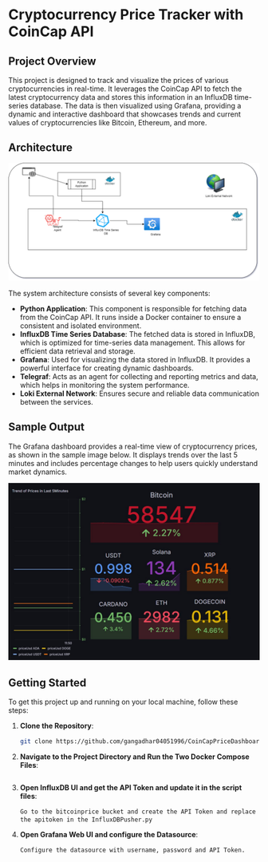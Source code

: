 # Cryptocurrency Price Tracker with CoinCap API

## Project Overview
This project is designed to track and visualize the prices of various cryptocurrencies in real-time. It leverages the CoinCap API to fetch the latest cryptocurrency data and stores this information in an InfluxDB time-series database. The data is then visualized using Grafana, providing a dynamic and interactive dashboard that showcases trends and current values of cryptocurrencies like Bitcoin, Ethereum, and more.

## Architecture
![System Architecture](./assets/architecture.png)

The system architecture consists of several key components:
- **Python Application**: This component is responsible for fetching data from the CoinCap API. It runs inside a Docker container to ensure a consistent and isolated environment.
- **InfluxDB Time Series Database**: The fetched data is stored in InfluxDB, which is optimized for time-series data management. This allows for efficient data retrieval and storage.
- **Grafana**: Used for visualizing the data stored in InfluxDB. It provides a powerful interface for creating dynamic dashboards.
- **Telegraf**: Acts as an agent for collecting and reporting metrics and data, which helps in monitoring the system performance.
- **Loki External Network**: Ensures secure and reliable data communication between the services.

## Sample Output
The Grafana dashboard provides a real-time view of cryptocurrency prices, as shown in the sample image below. It displays trends over the last 5 minutes and includes percentage changes to help users quickly understand market dynamics.

![Sample Grafana Dashboard](./assets/sample.jpg)

## Getting Started
To get this project up and running on your local machine, follow these steps:

1. **Clone the Repository**:
   ```bash
   git clone https://github.com/gangadhar04051996/CoinCapPriceDashboard.git

2. **Navigate to the Project Directory and Run the Two Docker Compose Files**:
   ```docker-compose up --build -d ./pythonscripts/docker-compose up --build -d

3. **Open InfluxDB UI and get the API Token and update it in the script files**:
   ```Open your browser and go to http://localhost:3000 Login with the Username ADMIN_USERNAME and password ADMIN_PASSWORD
   Go to the bitcoinprice bucket and create the API Token and replace the apitoken in the InfluxDBPusher.py 

4. **Open Grafana Web UI and configure the Datasource**:
   ```Open your browser and go to http://localhost:3000.Log in with the default credentials (admin,admin) to access the dashboards.
   Configure the datasource with username, password and API Token. 